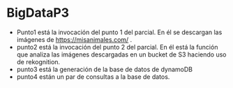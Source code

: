 # BigDataP3


* Punto1 está la invocación del punto 1 del parcial. En él se descargan las imágenes de https://misanimales.com/ . 
* punto2 está la invocación del punto 2 del parcial. En él está la función que analiza las imágenes descargadas en un bucket de S3 haciendo uso de rekognition.
* punto3 está la generación de la base de datos de dynamoDB
* punto4 están un par de consultas a la base de datos.